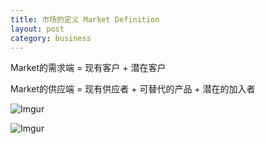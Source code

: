 ```yaml
---
title: 市场的定义 Market Definition
layout: post
category: business
---
```


Market的需求端 = 现有客户 + 潜在客户

Market的供应端 = 现有供应者 + 可替代的产品 + 潜在的加入者

![Imgur](https://i.imgur.com/aPKwacT.png)

![Imgur](https://i.imgur.com/00gPDtV.png)
